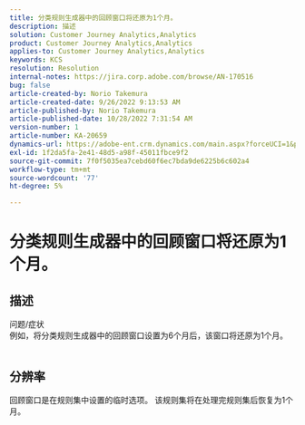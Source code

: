 ```yaml
---
title: 分类规则生成器中的回顾窗口将还原为1个月。
description: 描述
solution: Customer Journey Analytics,Analytics
product: Customer Journey Analytics,Analytics
applies-to: Customer Journey Analytics,Analytics
keywords: KCS
resolution: Resolution
internal-notes: https://jira.corp.adobe.com/browse/AN-170516
bug: false
article-created-by: Norio Takemura
article-created-date: 9/26/2022 9:13:53 AM
article-published-by: Norio Takemura
article-published-date: 10/28/2022 7:31:54 AM
version-number: 1
article-number: KA-20659
dynamics-url: https://adobe-ent.crm.dynamics.com/main.aspx?forceUCI=1&pagetype=entityrecord&etn=knowledgearticle&id=7ad4e088-7b3d-ed11-9db1-002248086d3d
exl-id: 1f2da5fa-2e41-48d5-a98f-45011fbce9f2
source-git-commit: 7f0f5035ea7cebd60f6ec7bda9de6225b6c602a4
workflow-type: tm+mt
source-wordcount: '77'
ht-degree: 5%

---
```


# 分类规则生成器中的回顾窗口将还原为1个月。

## 描述

问题/症状
<br>例如，将分类规则生成器中的回顾窗口设置为6个月后，该窗口将还原为1个月。
<br> 

## 分辨率


回顾窗口是在规则集中设置的临时选项。 该规则集将在处理完规则集后恢复为1个月。
